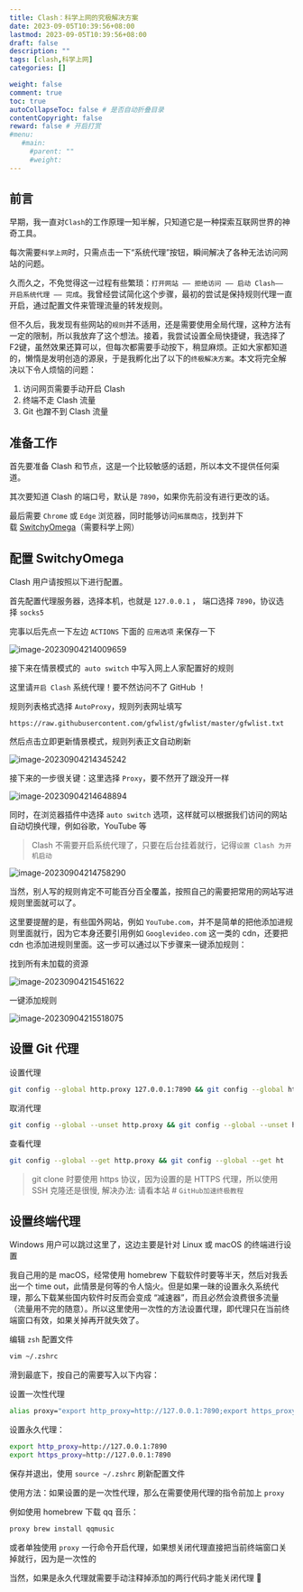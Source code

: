 ```yaml
---
title: Clash：科学上网的究极解决方案
date: 2023-09-05T10:39:56+08:00
lastmod: 2023-09-05T10:39:56+08:00
draft: false
description: ""
tags: [clash,科学上网]
categories: []

weight: false
comment: true
toc: true
autoCollapseToc: false # 是否自动折叠目录
contentCopyright: false
reward: false # 开启打赏
#menu:
   #main:
     #parent: ""
     #weight:
---
```


## 前言

早期，我一直对`Clash`的工作原理一知半解，只知道它是一种探索互联网世界的神奇工具。

每次需要`科学上网`时，只需点击一下“系统代理”按钮，瞬间解决了各种无法访问网站的问题。

久而久之，不免觉得这一过程有些繁琐：`打开网站 —— 拒绝访问 —— 启动 Clash—— 开启系统代理 —— 完成`。我曾经尝试简化这个步骤，最初的尝试是保持规则代理一直开启，通过配置文件来管理流量的转发规则。

但不久后，我发现有些网站的`规则`并不适用，还是需要使用全局代理，这种方法有一定的限制，所以我放弃了这个想法。接着，我尝试设置全局快捷键，我选择了F2键，虽然效果还算可以，但每次都需要手动按下，稍显麻烦。正如大家都知道的，懒惰是发明创造的源泉，于是我孵化出了以下的`终极解决方案`。本文将完全解决以下令人烦恼的问题：

1. 访问网页需要手动开启 Clash
2. 终端不走 Clash 流量
3. Git 也蹭不到 Clash 流量

## 准备工作

首先要准备 Clash 和节点，这是一个比较敏感的话题，所以本文不提供任何渠道。

其次要知道 Clash 的端口号，默认是 `7890`，如果你先前没有进行更改的话。

最后需要 `Chrome` 或 `Edge` 浏览器，同时能够访问`拓展商店`，找到并下载 [SwitchyOmega](https://chrome.google.com/webstore/detail/proxy-switchyomega/padekgcemlokbadohgkifijomclgjgif?hl=zh-CN)（需要科学上网）

## 配置 SwitchyOmega

Clash 用户请按照以下进行配置。

首先配置代理服务器，选择本机，也就是 `127.0.0.1` ， 端口选择 `7890`，协议选择 `socks5`

完事以后先点一下左边 `ACTIONS` 下面的 `应用选项` 来保存一下

![image-20230904214009659](https://r2.leshans.eu.org/2023/09/2a5de368ac799c8d1a4be79dcdca88ce.webp)

接下来在情景模式的` auto switch` 中写入网上人家配置好的规则

这里请`开启 Clash` 系统代理！要不然访问不了 GitHub ！

规则列表格式选择 `AutoProxy`，规则列表网址填写

```text
https://raw.githubusercontent.com/gfwlist/gfwlist/master/gfwlist.txt
```


然后点击立即更新情景模式，规则列表正文自动刷新

![image-20230904214345242](https://r2.leshans.eu.org/2023/09/12c249bdbab8cd7856ed1d37f286f5d9.webp)

接下来的一步很关键：这里选择 `Proxy`，要不然开了跟没开一样

![image-20230904214648894](https://r2.leshans.eu.org/2023/09/52e26255be41941888f642f3f225a8ed.webp)

同时，在浏览器插件中选择 `auto switch` 选项，这样就可以根据我们访问的网站自动切换代理，例如谷歌，YouTube 等

> Clash 不需要开启系统代理了，只要在后台挂着就行，记得`设置 Clash 为开机启动`

![image-20230904214758290](https://r2.leshans.eu.org/2023/09/865124ed97a641e588533a54ed4ba389.webp)

当然，别人写的规则肯定不可能百分百全覆盖，按照自己的需要把常用的网站写进规则里面就可以了。

这里要提醒的是，有些国外网站，例如 `YouTube.com`，并不是简单的把他添加进规则里面就行，因为它本身还要引用例如 `Googlevideo.com` 这一类的 cdn，还要把 cdn 也添加进规则里面。这一步可以通过以下步骤来一键添加规则：

找到所有未加载的资源

![image-20230904215451622](https://r2.leshans.eu.org/2023/09/49cedeacafd049296a513fd75cbf090b.webp)

一键添加规则

![image-20230904215518075](https://r2.leshans.eu.org/2023/09/504e4ac102093bd3083e7fac87927214.webp)

## 设置 Git 代理

设置代理

```bash
git config --global http.proxy 127.0.0.1:7890 && git config --global https.proxy 127.0.0.1:7890
```



取消代理

```bash
git config --global --unset http.proxy && git config --global --unset https.proxy
```



查看代理

```bash
git config --global --get http.proxy && git config --global --get ht
```



> git clone 时要使用 https 协议，因为设置的是 HTTPS 代理，所以使用 SSH 克隆还是很慢,
> 解决办法: 请看本站 # `GitHub加速终极教程`



## 设置终端代理

Windows 用户可以跳过这里了，这边主要是针对 Linux 或 macOS 的终端进行设置

我自己用的是 macOS，经常使用 homebrew 下载软件时要等半天，然后对我丢出一个 time out，此情景是何等的令人恼火。但是如果一昧的设置永久系统代理，那么下载某些国内软件时反而会变成 “减速器”，而且必然会浪费很多流量（流量用不完的随意）。所以这里使用一次性的方法设置代理，即代理只在当前终端窗口有效，如果关掉再开就失效了。

编辑 `zsh` 配置文件

```bash
vim ~/.zshrc
```



滑到最底下，按自己的需要写入以下内容：

设置一次性代理

```bash
alias proxy="export http_proxy=http://127.0.0.1:7890;export https_proxy=http://127.0.0.1:7890;"
```



设置永久代理：

```bash
export http_proxy=http://127.0.0.1:7890
export https_proxy=http://127.0.0.1:7890
```



保存并退出，使用 `source ~/.zshrc` 刷新配置文件

使用方法：如果设置的是一次性代理，那么在需要使用代理的指令前加上 `proxy`

例如使用 homebrew 下载 qq 音乐：

```bash
proxy brew install qqmusic
```



或者单独使用 `proxy` 一行命令开启代理，如果想关闭代理直接把当前终端窗口关掉就行，因为是一次性的

当然，如果是永久代理就需要手动注释掉添加的两行代码才能关闭代理 🤡


